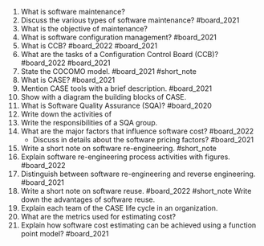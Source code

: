 1. What is software maintenance?
2. Discuss the various types of software maintenance? #board_2021 
3. What is the objective of maintenance?
4. What is software configuration management? #board_2021 
5. What is CCB? #board_2022 #board_2021 
6. What are the tasks of a Configuration Control Board (CCB)? #board_2022 #board_2021 
7. State the COCOMO model. #board_2021 #short_note 
8. What is CASE? #board_2021 
9. Mention CASE tools with a brief description. #board_2021 
10. Show with a diagram the building blocks of CASE.
11. What is Software Quality Assurance (SQA)? #board_2020 
12. Write down the activities of 
13. Write the responsibilities of a SQA group.
14. What are the major factors that influence software cost? #board_2022 
	- Discuss in details about the software pricing factors? #board_2021 
15. Write a short note on software re-engineering. #short_note 
16. Explain software re-engineering process activities with figures. #board_2022 
17. Distinguish between software re-engineering and reverse engineering. #board_2021 
18. Write a short note on software reuse. #board_2022 #short_note Write down the advantages of software reuse.
19. Explain each team of the CASE life cycle in an organization.
20. What are the metrics used for estimating cost? 
21. Explain how software cost estimating can be achieved using a function point model? #board_2021 